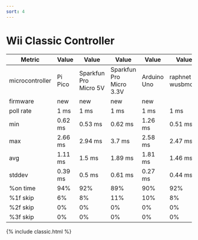 ```yaml
---
sort: 4
---
```


# Wii Classic Controller

| Metric          | Value   | Value                 | Value                   | Value       | Value            | Value   | Value                 | Value                   | Value       |
| --------------- | ------- | --------------------- | ----------------------- | ----------- | ---------------- | ------- | --------------------- | ----------------------- | ----------- |
| microcontroller | Pi Pico | Sparkfun Pro Micro 5V | Sparkfun Pro Micro 3.3V | Arduino Uno | raphnet wusbmote | Pi Pico | Sparkfun Pro Micro 5V | Sparkfun Pro Micro 3.3V | Arduino Uno |
| firmware        | new     | new                   | new                     | new         |                  | old     | old                   | old                     | old         |
| poll rate       | 1 ms    | 1 ms                  | 1 ms                    | 1 ms        | 1 ms             | 1 ms    | 1 ms                  | 1 ms                    | 1 ms        |
| min             | 0.62 ms | 0.53 ms               | 0.62 ms                 | 1.26 ms     | 0.51 ms          | 0.54 ms | 0.92 ms               | 1.47 ms                 | 1.4 ms      |
| max             | 2.66 ms | 2.94 ms               | 3.7 ms                  | 2.58 ms     | 2.47 ms          | 3.47 ms | 2.93 ms               | 8.72 ms                 | 5.36 ms     |
| avg             | 1.11 ms | 1.5 ms                | 1.89 ms                 | 1.81 ms     | 1.46 ms          | 2.04 ms | 1.91 ms               | 3.8 ms                  | 2.74 ms     |
| stddev          | 0.39 ms | 0.5 ms                | 0.61 ms                 | 0.27 ms     | 0.44 ms          | 0.65 ms | 0.44 ms               | 1.68 ms                 | 0.79 ms     |
| %on time        | 94%     | 92%                   | 89%                     | 90%         | 92%              | 88      | 89                    | 78                      | 84          |
| %1f skip        | 6%      | 8%                    | 11%                     | 10%         | 8%               | 12      | 11                    | 22                      | 16          |
| %2f skip        | 0%      | 0%                    | 0%                      | 0%          | 0%               | 0       | 0                     | 0                       | 0           |
| %3f skip        | 0%      | 0%                    | 0%                      | 0%          | 0%               | 0       | 0                     | 0                       | 0           |

{% include classic.html %}
